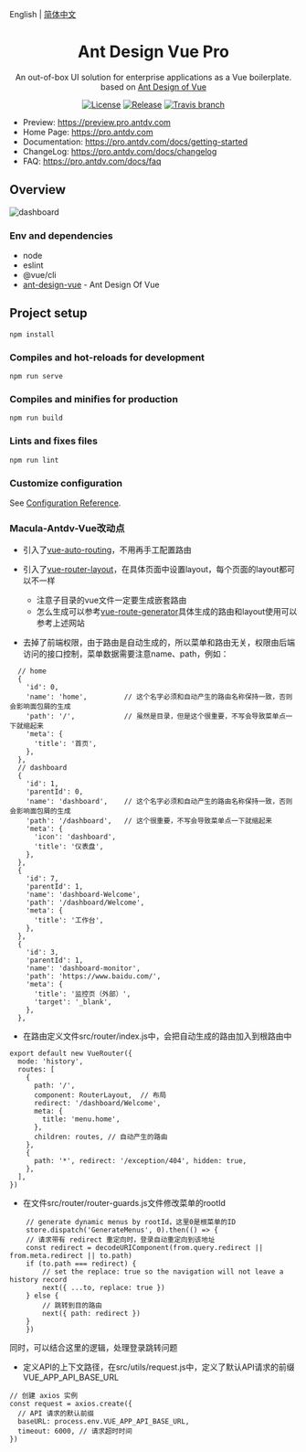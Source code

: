 English | [简体中文](./README.zh-CN.md)

<h1 align="center">Ant Design Vue Pro</h1>
<div align="center">
An out-of-box UI solution for enterprise applications as a Vue boilerplate. based on  <a href="https://vuecomponent.github.io/ant-design-vue/docs/vue/introduce-cn/" target="_blank">Ant Design of Vue</a>
</div>

<div align="center">

[![License](https://img.shields.io/npm/l/package.json.svg?style=flat)](https://github.com/vueComponent/ant-design-vue-pro/blob/master/LICENSE)
[![Release](https://img.shields.io/github/release/vueComponent/ant-design-vue-pro.svg?style=flat)](https://github.com/vueComponent/ant-design-vue-pro/releases/latest)
[![Travis branch](https://travis-ci.org/vueComponent/ant-design-vue-pro.svg?branch=master)](https://travis-ci.org/vueComponent/ant-design-vue-pro)

</div>

- Preview: https://preview.pro.antdv.com
- Home Page: https://pro.antdv.com
- Documentation: https://pro.antdv.com/docs/getting-started
- ChangeLog: https://pro.antdv.com/docs/changelog
- FAQ: https://pro.antdv.com/docs/faq

Overview
----

![dashboard](https://static-2.loacg.com/open/static/github/sp3.png)

### Env and dependencies

- node
- eslint
- @vue/cli
- [ant-design-vue](https://github.com/vueComponent/ant-design-vue) - Ant Design Of Vue 

## Project setup
```
npm install
```

### Compiles and hot-reloads for development
```
npm run serve
```

### Compiles and minifies for production
```
npm run build
```

### Lints and fixes files
```
npm run lint
```

### Customize configuration
See [Configuration Reference](https://cli.vuejs.org/config/).

### Macula-Antdv-Vue改动点
- 引入了[vue-auto-routing](https://github.com/ktsn/vue-auto-routing)，不用再手工配置路由
- 引入了[vue-router-layout](https://github.com/ktsn/vue-router-layout)，在具体页面中设置layout，每个页面的layout都可以不一样
  - 注意子目录的vue文件一定要生成嵌套路由
  - 怎么生成可以参考[vue-route-generator](https://github.com/ktsn/vue-route-generator)具体生成的路由和layout使用可以参考上述网站

- 去掉了前端权限，由于路由是自动生成的，所以菜单和路由无关，权限由后端访问的接口控制，菜单数据需要注意name、path，例如：
```
  // home
  {
    'id': 0,
    'name': 'home',         // 这个名字必须和自动产生的路由名称保持一致，否则会影响面包屑的生成
    'path': '/',            // 虽然是目录，但是这个很重要，不写会导致菜单点一下就缩起来
    'meta': {
      'title': '首页',
    },
  },
  // dashboard
  {
    'id': 1,
    'parentId': 0,
    'name': 'dashboard',    // 这个名字必须和自动产生的路由名称保持一致，否则会影响面包屑的生成
    'path': '/dashboard',   // 这个很重要，不写会导致菜单点一下就缩起来
    'meta': {
      'icon': 'dashboard',
      'title': '仪表盘',
    },
  },
  {
    'id': 7,
    'parentId': 1,
    'name': 'dashboard-Welcome',
    'path': '/dashboard/Welcome',
    'meta': {
      'title': '工作台',
    },
  },
  {
    'id': 3,
    'parentId': 1,
    'name': 'dashboard-monitor',
    'path': 'https://www.baidu.com/',
    'meta': {
      'title': '监控页（外部）',
      'target': '_blank',
    },
  },
```
- 在路由定义文件src/router/index.js中，会把自动生成的路由加入到根路由中
```
export default new VueRouter({
  mode: 'history',
  routes: [
    {
      path: '/',
      component: RouterLayout,  // 布局
      redirect: '/dashboard/Welcome',
      meta: {
        title: 'menu.home',
      },
      children: routes, // 自动产生的路由
    },
    {
      path: '*', redirect: '/exception/404', hidden: true,
    },
  ],
})
```

- 在文件src/router/router-guards.js文件修改菜单的rootId
```
    // generate dynamic menus by rootId，这里0是根菜单的ID
    store.dispatch('GenerateMenus', 0).then(() => {
    // 请求带有 redirect 重定向时，登录自动重定向到该地址
    const redirect = decodeURIComponent(from.query.redirect || from.meta.redirect || to.path)
    if (to.path === redirect) {
        // set the replace: true so the navigation will not leave a history record
        next({ ...to, replace: true })
    } else {
        // 跳转到目的路由
        next({ path: redirect })
    }
    })
```
同时，可以结合这里的逻辑，处理登录跳转问题

- 定义API的上下文路径，在src/utils/request.js中，定义了默认API请求的前缀VUE_APP_API_BASE_URL
```
// 创建 axios 实例
const request = axios.create({
  // API 请求的默认前缀
  baseURL: process.env.VUE_APP_API_BASE_URL,
  timeout: 6000, // 请求超时时间
})
```
